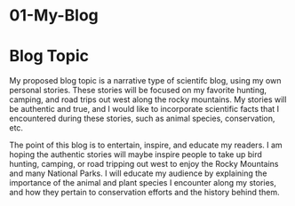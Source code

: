 # 01-My-Blog

# Blog Topic

My proposed blog topic is a narrative type of scientifc blog, using my own personal stories. These stories will be focused on my favorite hunting, camping, and road trips out west along the rocky mountains. My stories will be authentic and true, and I would like to incorporate scientific facts that I encountered during these stories, such as animal species, conservation, etc. 

The point of this blog is to entertain, inspire, and educate my readers. I am hoping the authentic stories will maybe inspire people to take up bird hunting, camping, or road tripping out west to enjoy the Rocky Mountains and many National Parks. I will educate my audience by explaining the importance of the animal and plant species I encounter along my stories, and how they pertain to conservation efforts and the history behind them. 


